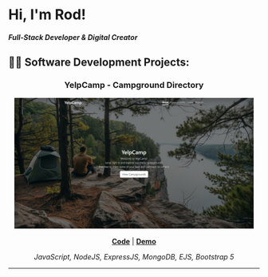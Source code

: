# Hi, I'm Rod!  
##### Full-Stack Developer & Digital Creator

## 👨‍💻 Software Development Projects:
<div align="center">  
<h3>YelpCamp - Campground Directory</h3>
<img src="/YelpCamp.jpeg" width="480px" alt="YelpCamp" />
<p><a href="https://github.com/barorod/YelpCamp"><strong>Code</strong></a> | <a href="https://yelpcamp-mb2g.onrender.com/"><strong>Demo</strong></a></p>
<p><em>JavaScript, NodeJS, ExpressJS, MongoDB, EJS, Bootstrap 5</em></p>
</div>

---
